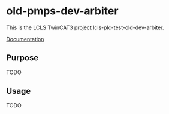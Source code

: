 # old-pmps-dev-arbiter

This is the LCLS TwinCAT3 project lcls-plc-test-old-dev-arbiter.

[Documentation](https://pcdshub.github.io/lcls-plc-test-old-dev-arbiter)

## Purpose

TODO

## Usage

TODO
